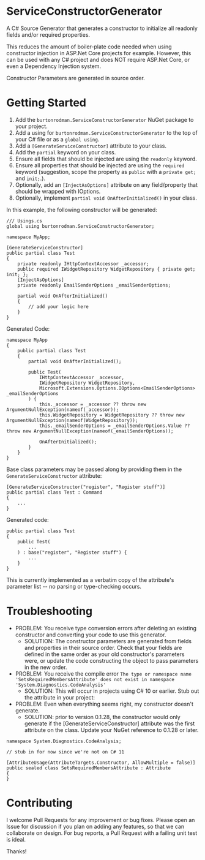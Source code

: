 # ServiceConstructorGenerator
A C# Source Generator that generates a constructor to initialize all readonly fields and/or required properties.

This reduces the amount of boiler-plate code needed when using constructor injection in ASP.Net Core projects for example.  However, this can be used with any C# project and does NOT require ASP.Net Core, or even a Dependency Injection system.

Constructor Parameters are generated in source order.

# Getting Started

1. Add the ```burtonrodman.ServiceConstructorGenerator``` NuGet package to your project.
2. Add a using for `burtonrodman.ServiceConstructorGenerator` to the top of your C# file or as a `global using`.
3. Add a `[GenerateServiceConstructor]` attribute to your class.
4. Add the `partial` keyword on your class.
5. Ensure all fields that should be injected are using the `readonly` keyword.
6. Ensure all properties that should be injected are using the `required` keyword (suggestion, scope the property as `public` with a `private get;` and `init;`.).
7. Optionally, add an `[InjectAsOptions]` attribute on any field/property that should be wrapped with IOptions.
8. Optionally, implement `partial void OnAfterInitialized()` in your class.

In this example, the following constructor will be generated:

```
/// Usings.cs
global using burtonrodman.ServiceConstructorGenerator;

```

```
namespace MyApp;

[GenerateServiceConstructor]
public partial class Test
{
    private readonly IHttpContextAccessor _accessor;
    public required IWidgetRepository WidgetRepository { private get; init; };
    [InjectAsOptions]
    private readonly EmailSenderOptions _emailSenderOptions;

    partial void OnAfterInitialized()
    {
        // add your logic here
    }
}
```

Generated Code:
```
namespace MyApp
{
    public partial class Test
    {
        partial void OnAfterInitialized();
        
        public Test(
            IHttpContextAccessor _accessor,
            IWidgetRepository WidgetRepository,
            Microsoft.Extensions.Options.IOptions<EmailSenderOptions> _emailSenderOptions
        ) {
            this._accessor = _accessor ?? throw new ArgumentNullException(nameof(_accessor));
            this.WidgetRepository = WidgetRepository ?? throw new ArgumentNullException(nameof(WidgetRepository));
            this._emailSenderOptions = _emailSenderOptions.Value ?? throw new ArgumentNullException(nameof(_emailSenderOptions));

            OnAfterInitialized();
        }
    }
}
```

Base class parameters may be passed along by providing them in the `GenerateServiceConstructor` attribute:
```
[GenerateServiceConstructor("register", "Register stuff")]
public partial class Test : Command
{
    ...
}
```

Generated code:
```
public partial class Test
{
    public Test(
        ...
    ) : base("register", "Register stuff") {
        ...
    }
}
```

This is currently implemented as a verbatim copy of the attribute's parameter list -- no parsing or type-checking occurs.

# Troubleshooting
- PROBLEM:  You receive type conversion errors after deleting an existing constructor and converting your code to use this generator.
    - SOLUTION:  The constructor parameters are generated from fields and properties in their source order.  Check that your fields are defined in the same order as your old constructor's parameters were, or update the code constructing the object to pass parameters in the new order.
- PROBLEM:  You receive the compile error `The type or namespace name 'SetsRequiredMembersAttribute' does not exist in namespace 'System.Diagnostics.CodeAnalysis'`
    - SOLUTION:  This will occur in projects using C# 10 or earlier.  Stub out the attribute in your project:
- PROBLEM:  Even when everything seems right, my constructor doesn't generate.  
    - SOLUTION:  prior to version 0.1.28, the constructor would only generate if the [GenerateServiceConstructor] attribute was the first attribute on the class.  Update your NuGet reference to 0.1.28 or later.

```
namespace System.Diagnostics.CodeAnalysis;

// stub in for now since we're not on C# 11

[AttributeUsage(AttributeTargets.Constructor, AllowMultiple = false)]
public sealed class SetsRequiredMembersAttribute : Attribute
{
}
```

# Contributing
I welcome Pull Requests for any improvement or bug fixes.  Please open an Issue for discussion if you plan on adding any features, so that we can collaborate on design.  For bug reports, a Pull Request with a failing unit test is ideal.

Thanks!